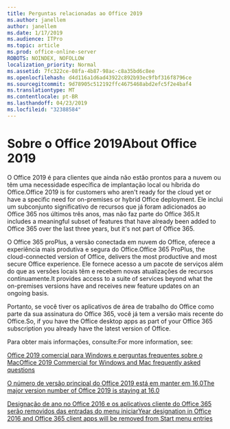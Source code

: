 ```yaml
---
title: Perguntas relacionadas ao Office 2019
ms.author: janellem
author: janellem
ms.date: 1/17/2019
ms.audience: ITPro
ms.topic: article
ms.prod: office-online-server
ROBOTS: NOINDEX, NOFOLLOW
localization_priority: Normal
ms.assetid: 7fc322ce-08fa-4b87-98ac-c8a35bd6c8ee
ms.openlocfilehash: d4d116a1d6ad43922c892b93ec9fbf316f8796ce
ms.sourcegitcommit: 9d78905c512192ffc4675468abd2efc5f2e4baf4
ms.translationtype: MT
ms.contentlocale: pt-BR
ms.lasthandoff: 04/23/2019
ms.locfileid: "32388584"
---
```

# <a name="about-office-2019"></a><span data-ttu-id="3c8e7-102">Sobre o Office 2019</span><span class="sxs-lookup"><span data-stu-id="3c8e7-102">About Office 2019</span></span>

<span data-ttu-id="3c8e7-103">O Office 2019 é para clientes que ainda não estão prontos para a nuvem ou têm uma necessidade específica de implantação local ou híbrida do Office.</span><span class="sxs-lookup"><span data-stu-id="3c8e7-103">Office 2019 is for customers who aren't ready for the cloud yet or have a specific need for on-premises or hybrid Office deployment.</span></span> <span data-ttu-id="3c8e7-104">Ele inclui um subconjunto significativo de recursos que já foram adicionados ao Office 365 nos últimos três anos, mas não faz parte do Office 365.</span><span class="sxs-lookup"><span data-stu-id="3c8e7-104">It includes a meaningful subset of features that have already been added to Office 365 over the last three years, but it's not part of Office 365.</span></span>
  
<span data-ttu-id="3c8e7-105">O Office 365 proPlus, a versão conectada em nuvem do Office, oferece a experiência mais produtiva e segura do Office.</span><span class="sxs-lookup"><span data-stu-id="3c8e7-105">Office 365 ProPlus, the cloud-connected version of Office, delivers the most productive and most secure Office experience.</span></span> <span data-ttu-id="3c8e7-106">Ele fornece acesso a um pacote de serviços além do que as versões locais têm e recebem novas atualizações de recursos continuamente.</span><span class="sxs-lookup"><span data-stu-id="3c8e7-106">It provides access to a suite of services beyond what the on-premises versions have and receives new feature updates on an ongoing basis.</span></span>
  
<span data-ttu-id="3c8e7-107">Portanto, se você tiver os aplicativos de área de trabalho do Office como parte da sua assinatura do Office 365, você já tem a versão mais recente do Office.</span><span class="sxs-lookup"><span data-stu-id="3c8e7-107">So, if you have the Office desktop apps as part of your Office 365 subscription you already have the latest version of Office.</span></span>
  
<span data-ttu-id="3c8e7-108">Para obter mais informações, consulte:</span><span class="sxs-lookup"><span data-stu-id="3c8e7-108">For more information, see:</span></span>
  
[<span data-ttu-id="3c8e7-109">Office 2019 comercial para Windows e perguntas frequentes sobre o Mac</span><span class="sxs-lookup"><span data-stu-id="3c8e7-109">Office 2019 Commercial for Windows and Mac frequently asked questions</span></span>](https://support.microsoft.com/help/4133312)
  
[<span data-ttu-id="3c8e7-110">O número de versão principal do Office 2019 está em manter em 16,0</span><span class="sxs-lookup"><span data-stu-id="3c8e7-110">The major version number of Office 2019 is staying at 16.0</span></span>](https://docs.microsoft.com/deployoffice/office2019/overview)
  
[<span data-ttu-id="3c8e7-111">Designação de ano no Office 2016 e os aplicativos cliente do Office 365 serão removidos das entradas do menu iniciar</span><span class="sxs-lookup"><span data-stu-id="3c8e7-111">Year designation in Office 2016 and Office 365 client apps will be removed from Start menu entries</span></span>](https://support.office.com/article/8fe5e052-76d2-49de-af30-2e84ed3da907?wt.mc_id=Alchemy_ClientDIA)
  

